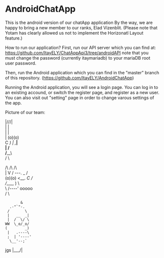 # AndroidChatApp
This is the android version of our chatApp application
By the way, we are happy to bring a new member to our ranks, Elad Vizenblit.
(Please note that Yotam has clearly allowed us not to implement the Horizonatl Layout feature.)


How to run our application?
First, run our API server which you can find at:
https://github.com/ItayELY/ChatAppApi3/tree/androidAPI
note that you must change the password (currently itaymariadb) to your mariaDB root user password.

Then, run the Android application which you can find in the "master" branch of this repository. (https://github.com/ItayELY/AndroidChatApp)

Running the Android application, you will see a login page. You can log in to an existing accound, or switch the register page, and register as a new user.
You can also visit out "setting" page in order to change varous settings of the app.

Picture of our team:


 |\/\/\/|  
 |      |  
 |      |  
 | (o)(o)  
 C      _) 
  | ,___|  
  |   /    
 /____\    
/      \


/\ /\  /\      
| V  \/  \---. 
 \_        /   
  (o)(o)  <__. 
 _C         /  
/____,   )  \  
  \     /----' 
   ooooo       
  /     \
  
  
           &
      .-"`"-.
     /       \
     |   __  _|
     |  /  \/ \
    WW  \_o/_o/
    (        _)
     |   .----\
     ;  | '----'
      \__'--;`
jgs   |___/\|
